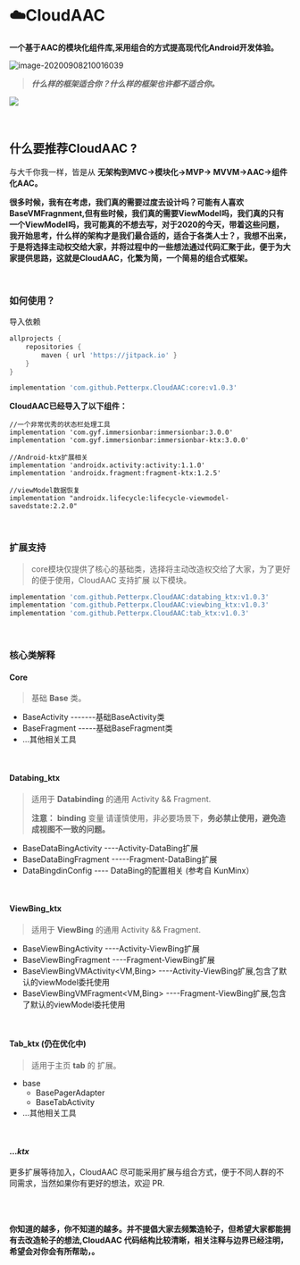 # ☁️CloudAAC

**一个基于AAC的模块化组件库,采用组合的方式提高现代化Android开发体验。**

![image-20200908210016039](https://tva1.sinaimg.cn/large/007S8ZIlly1gijjjan1zmj30o50crt94.jpg)

> ***什么样的框架适合你？什么样的框架也许都不适合你。***

[![](https://jitpack.io/v/Petterpx/CloudAAC.svg)](https://jitpack.io/#Petterpx/CloudAAC)

<br/>

## 什么要推荐CloudAAC ?

与大千你我一样，皆是从 **无架构到MVC->模块化->MVP-> MVVM->AAC->组件化AAC。**

**很多时候，我有在考虑，我们真的需要过度去设计吗？可能有人喜欢 BaseVMFragnment<xxViewModel>,但有些时候，我们真的需要ViewModel吗，我们真的只有一个ViewModel吗，我可能真的不想去写<BaseViewModel>，对于2020的今天，带着这些问题，我开始思考，什么样的架构才是我们最合适的，适合于各类人士？，我想不出来，于是将选择主动权交给大家，并将过程中的一些想法通过代码汇聚于此，便于为大家提供思路，这就是CloudAAC，化繁为简，一个简易的组合式框架。**

<br/>

### 如何使用？

导入依赖

```groovy
allprojects {
    repositories {
        maven { url 'https://jitpack.io' }
    }
}
```

```groovy
implementation 'com.github.Petterpx.CloudAAC:core:v1.0.3' 
```

**CloudAAC已经导入了以下组件：**

```
//一个非常优秀的状态栏处理工具
implementation 'com.gyf.immersionbar:immersionbar:3.0.0'
implementation 'com.gyf.immersionbar:immersionbar-ktx:3.0.0'

//Android-ktx扩展相关
implementation 'androidx.activity:activity:1.1.0'
implementation 'androidx.fragment:fragment-ktx:1.2.5'

//viewModel数据恢复
implementation "androidx.lifecycle:lifecycle-viewmodel-savedstate:2.2.0"
```

<br/>

### **扩展支持**

> core模块仅提供了核心的基础类，选择将主动改造权交给了大家，为了更好的便于使用，CloudAAC 支持扩展 以下模块。

```groovy
implementation 'com.github.Petterpx.CloudAAC:databing_ktx:v1.0.3' 
implementation 'com.github.Petterpx.CloudAAC:viewbing_ktx:v1.0.3' 
implementation 'com.github.Petterpx.CloudAAC:tab_ktx:v1.0.3' 
```

<br/>

### 核心类解释

#### Core
> 基础 **Base** 类。
- BaseActivity  -------基础BaseActivity类
- BaseFragment  -----基础BaseFragment类
- ...其他相关工具

<br/>

#### Databing_ktx

> 适用于 **Databinding**  的通用 Activity && Fragment.
>
> **注意：** **binding** 变量 请谨慎使用，非必要场景下，**务必禁止使用，避免造成视图不一致的问题。**

- BaseDataBingActivity<Bing>      ----Activity-DataBing扩展
- BaseDataBingFragment<Bing>     -----Fragment-DataBing扩展
- DataBingdinConfig                  ---- DataBing的配置相关 (参考自 KunMinx）

<br/>

#### ViewBing_ktx

> 适用于 **ViewBing**  的通用 Activity && Fragment.

- BaseViewBingActivity<Bing>     ----Activity-ViewBing扩展
- BaseViewBingFragment<Bing>     ----Fragment-ViewBing扩展
- BaseViewBingVMActivity<VM,Bing>   ----Activity-ViewBing扩展,包含了默认的viewModel委托使用
- BaseViewBingVMFragment<VM,Bing>    ----Fragment-ViewBing扩展,包含了默认的viewModel委托使用

<br/>

#### Tab_ktx (仍在优化中)

> 适用于主页 **tab** 的 扩展。

- base
  - BasePagerAdapter      
  - BaseTabActivity  
- ...其他相关工具

<br/>

#### ..._ktx_

更多扩展等待加入，CloudAAC 尽可能采用扩展与组合方式，便于不同人群的不同需求，当然如果你有更好的想法，欢迎 PR.

<br/>

<br/>

**你知道的越多，你不知道的越多。并不提倡大家去频繁造轮子，但希望大家都能拥有去改造轮子的想法,CloudAAC 代码结构比较清晰，相关注释与边界已经注明，希望会对你会有所帮助，。**



